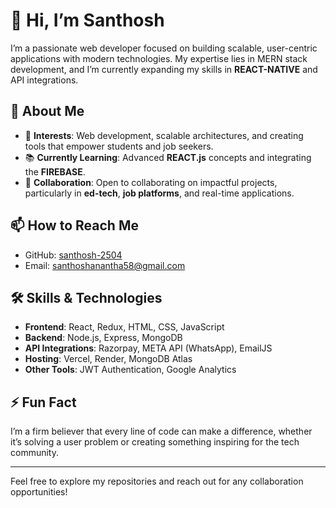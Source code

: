 # 👋 Hi, I’m Santhosh

I’m a passionate web developer focused on building scalable, user-centric applications with modern technologies. My expertise lies in MERN stack development, and I’m currently expanding my skills in **REACT-NATIVE** and API integrations.

## 🌟 About Me

- 🚀 **Interests**: Web development, scalable architectures, and creating tools that empower students and job seekers.
- 📚 **Currently Learning**: Advanced **REACT.js** concepts and integrating the **FIREBASE**.
- 🤝 **Collaboration**: Open to collaborating on impactful projects, particularly in **ed-tech**, **job platforms**, and real-time applications.

## 📫 How to Reach Me

- GitHub: [santhosh-2504](https://github.com/santhosh-2504)
- Email: santhoshanantha58@gmail.com

## 🛠️ Skills & Technologies

- **Frontend**: React, Redux, HTML, CSS, JavaScript
- **Backend**: Node.js, Express, MongoDB
- **API Integrations**: Razorpay, META API (WhatsApp), EmailJS
- **Hosting**: Vercel, Render, MongoDB Atlas
- **Other Tools**: JWT Authentication, Google Analytics

## ⚡ Fun Fact

I’m a firm believer that every line of code can make a difference, whether it’s solving a user problem or creating something inspiring for the tech community.

---

Feel free to explore my repositories and reach out for any collaboration opportunities!

